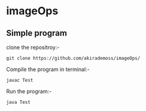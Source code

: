 # imageOps

## Simple program

clone the repositroy:-

```
git clone https://github.com/akirademoss/imageOps/
```

Compile the program in terminal:-

```
javac Test
```


Run the program:-

```
java Test
```


